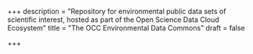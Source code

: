 +++
description = "Repository for environmental public data sets of scientific interest, hosted as part of the Open Science Data Cloud Ecosystem"
title = "The OCC Environmental Data Commons"
draft = false

+++
